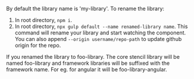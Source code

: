 By default the library name is 'my-library'. To rename the library:

1. In root directory, `npm i`.
2. In root directory, `npx gulp default --name renamed-library name`. This command will rename your library and start watching the component. You can also append `--origin username/repo-path` to update github origin for the repo.

If you renamed the library to foo-library. The core stencil library will be named foo-library and framework libraries will be suffixed with the framework name. For eg. for angular it will be foo-library-angular.

